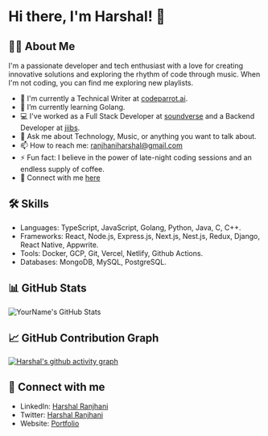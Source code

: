 # Hi there, I'm Harshal! 👋

## 👨‍💻 About Me

I'm a passionate developer and tech enthusiast with a love for creating innovative solutions and exploring the rhythm of code through music. When I'm not coding, you can find me exploring new playlists.

- 📝 I'm currently a Technical Writer at [codeparrot.ai](https://codeparrot.ai).
- 🌱 I’m currently learning Golang.
- 💻 I've worked as a Full Stack Developer at [soundverse](https://soundverse.ai) and a Backend Developer at [jiibs](https://jiibs.com).
- 💬 Ask me about Technology, Music, or anything you want to talk about.
- 📫 How to reach me: [ranjhaniharshal@gmail.com](mailto:ranjhaniharshal@gmail.com)
- ⚡ Fun fact: I believe in the power of late-night coding sessions and an endless supply of coffee.
- 🔗 Connect with me [here](https://harshalranjhani.in/)


## 🛠 Skills

- Languages: TypeScript, JavaScript, Golang, Python, Java, C, C++.
- Frameworks: React, Node.js, Express.js, Next.js, Nest.js, Redux, Django, React Native, Appwrite.
- Tools: Docker, GCP, Git, Vercel, Netlify, Github Actions.
- Databases: MongoDB, MySQL, PostgreSQL.

## 📊 GitHub Stats          
![YourName's GitHub Stats](https://github-readme-stats.vercel.app/api?username=harshalranjhani&show_icons=true&theme=radical)


## 📈 GitHub Contribution Graph

[![Harshal's github activity graph](https://github-readme-activity-graph.vercel.app/graph?username=harshalranjhani&bg_color=ffcfe9&color=9e4c98&line=9e4c98&point=403d3d&area=true&hide_border=true)](https://github.com/ashutosh00710/github-readme-activity-graph)

## 🔗 Connect with me

- LinkedIn: [Harshal Ranjhani](https://www.linkedin.com/in/harshal-ranjhani)
- Twitter: [Harshal Ranjhani](https://twitter.com/ranjhaniharshal)
- Website: [Portfolio](https://harshalranjhani.in)

